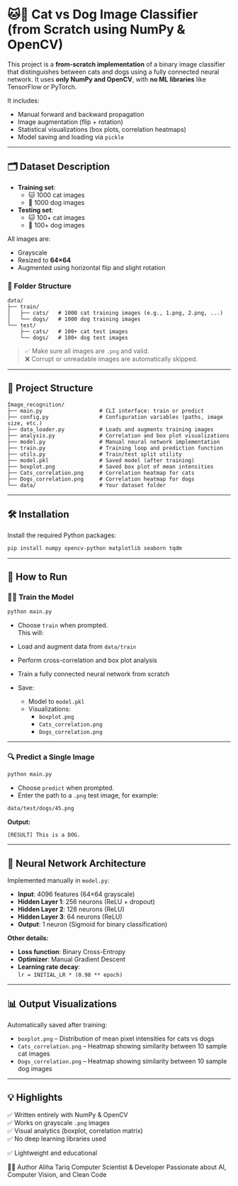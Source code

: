 
# 🐱🐶 Cat vs Dog Image Classifier (from Scratch using NumPy & OpenCV)

This project is a **from-scratch implementation** of a binary image classifier that distinguishes between cats and dogs using a fully connected neural network. It uses **only NumPy and OpenCV**, with **no ML libraries** like TensorFlow or PyTorch.

It includes:
- Manual forward and backward propagation  
- Image augmentation (flip + rotation)  
- Statistical visualizations (box plots, correlation heatmaps)  
- Model saving and loading via `pickle`

---

## 🗂 Dataset Description

- **Training set**:
  - 🐱 1000 cat images
  - 🐶 1000 dog images
- **Testing set**:
  - 🐱 100+ cat images
  - 🐶 100+ dog images

All images are:
- Grayscale
- Resized to **64×64**
- Augmented using horizontal flip and slight rotation

### 📁 Folder Structure

```
data/
├── train/
│   ├── cats/   # 1000 cat training images (e.g., 1.png, 2.png, ...)
│   └── dogs/   # 1000 dog training images
└── test/
    ├── cats/   # 100+ cat test images
    └── dogs/   # 100+ dog test images
```

> ✅ Make sure all images are `.png` and valid.  
> ❌ Corrupt or unreadable images are automatically skipped.

---

## 📁 Project Structure

```
Image_recognition/
├── main.py                  # CLI interface: train or predict
├── config.py                # Configuration variables (paths, image size, etc.)
├── data_loader.py           # Loads and augments training images
├── analysis.py              # Correlation and box plot visualizations
├── model.py                 # Manual neural network implementation
├── train.py                 # Training loop and prediction function
├── utils.py                 # Train/test split utility
├── model.pkl                # Saved model (after training)
├── boxplot.png              # Saved box plot of mean intensities
├── Cats_correlation.png     # Correlation heatmap for cats
├── Dogs_correlation.png     # Correlation heatmap for dogs
└── data/                    # Your dataset folder
```

---

## 🛠 Installation

Install the required Python packages:

```bash
pip install numpy opencv-python matplotlib seaborn tqdm
```

---

## 🚀 How to Run

### 🏋️‍♀️ Train the Model

```bash
python main.py
```

- Choose `train` when prompted.  
This will:

- Load and augment data from `data/train`
- Perform cross-correlation and box plot analysis
- Train a fully connected neural network from scratch  
- Save:
  - Model to `model.pkl`
  - Visualizations:
    - `boxplot.png`
    - `Cats_correlation.png`
    - `Dogs_correlation.png`

---

### 🔍 Predict a Single Image

```bash
python main.py
```

- Choose `predict` when prompted.
- Enter the path to a `.png` test image, for example:

```bash
data/test/dogs/45.png
```

**Output:**

```
[RESULT] This is a DOG.
```

---

## 🧠 Neural Network Architecture

Implemented manually in `model.py`:

- **Input**: 4096 features (64×64 grayscale)
- **Hidden Layer 1**: 256 neurons (ReLU + dropout)
- **Hidden Layer 2**: 128 neurons (ReLU)
- **Hidden Layer 3**: 64 neurons (ReLU)
- **Output**: 1 neuron (Sigmoid for binary classification)

**Other details:**
- **Loss function**: Binary Cross-Entropy
- **Optimizer**: Manual Gradient Descent
- **Learning rate decay**:  
  `lr = INITIAL_LR * (0.98 ** epoch)`

---

## 📊 Output Visualizations

Automatically saved after training:

- `boxplot.png` – Distribution of mean pixel intensities for cats vs dogs
- `Cats_correlation.png` – Heatmap showing similarity between 10 sample cat images
- `Dogs_correlation.png` – Heatmap showing similarity between 10 sample dog images

---

## 💡 Highlights

✅ Written entirely with NumPy & OpenCV  
✅ Works on grayscale `.png` images  
✅ Visual analytics (boxplot, correlation matrix)  
✅ No deep learning libraries used  


✅ Lightweight and educational

👩‍💻 Author
Aliha Tariq
Computer Scientist & Developer
Passionate about AI, Computer Vision, and Clean Code
